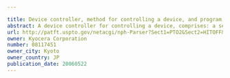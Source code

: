 ```yaml
---

title: Device controller, method for controlling a device, and program therefor
abstract: A device controller for controlling a device, comprises: a sending section that sends a message from an execution object to an operation section; and a control section that controls the device according to a procedure that is preset corresponding to the message in response to the message, wherein the sending section comprises: an evaluation section that generates an indication indicating reliability of the execution object in response to receiving the message from the execution object; and an indication attachment section that attaches the indication to the received message, a storage section that stores a plurality of procedures corresponding to indications, and the control section is configured to check the indication in response to receiving the message, and to execute a given procedure from the plurality of procedures stored in the storage section.
url: http://patft.uspto.gov/netacgi/nph-Parser?Sect1=PTO2&Sect2=HITOFF&p=1&u=%2Fnetahtml%2FPTO%2Fsearch-adv.htm&r=1&f=G&l=50&d=PALL&S1=08117451&OS=08117451&RS=08117451
owner: Kyocera Corporation
number: 08117451
owner_city: Kyoto
owner_country: JP
publication_date: 20060522
---
```


